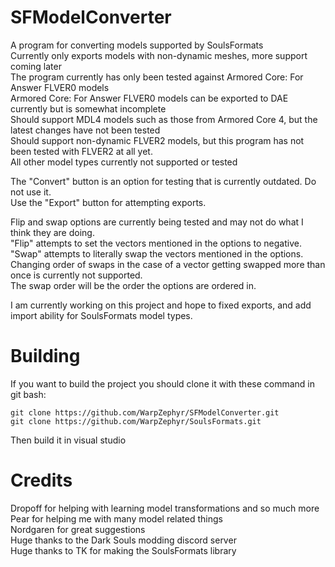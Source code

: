 # SFModelConverter
A program for converting models supported by SoulsFormats  
Currently only exports models with non-dynamic meshes, more support coming later  
The program currently has only been tested against Armored Core: For Answer FLVER0 models  
Armored Core: For Answer FLVER0 models can be exported to DAE currently but is somewhat incomplete  
Should support MDL4 models such as those from Armored Core 4, but the latest changes have not been tested  
Should support non-dynamic FLVER2 models, but this program has not been tested with FLVER2 at all yet.  
All other model types currently not supported or tested    

The "Convert" button is an option for testing that is currently outdated. Do not use it.  
Use the "Export" button for attempting exports.  

Flip and swap options are currently being tested and may not do what I think they are doing.  
"Flip" attempts to set the vectors mentioned in the options to negative.  
"Swap" attempts to literally swap the vectors mentioned in the options.  
Changing order of swaps in the case of a vector getting swapped more than once is currently not supported.  
The swap order will be the order the options are ordered in.  

I am currently working on this project and hope to fixed exports, and add import ability for SoulsFormats model types.

# Building
If you want to build the project you should clone it with these command in git bash:  
```
git clone https://github.com/WarpZephyr/SFModelConverter.git  
git clone https://github.com/WarpZephyr/SoulsFormats.git  
```
Then build it in visual studio

# Credits
Dropoff for helping with learning model transformations and so much more  
Pear for helping me with many model related things  
Nordgaren for great suggestions  
Huge thanks to the Dark Souls modding discord server  
Huge thanks to TK for making the SoulsFormats library
